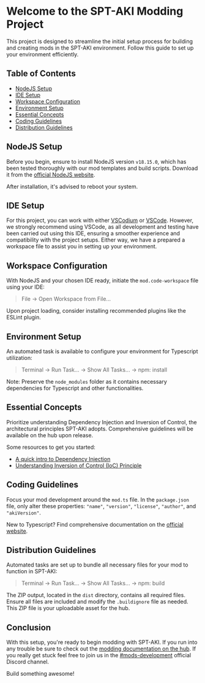 # Welcome to the SPT-AKI Modding Project

This project is designed to streamline the initial setup process for building and creating mods in the SPT-AKI environment. Follow this guide to set up your environment efficiently.

## **Table of Contents**
- [NodeJS Setup](#nodejs-setup)
- [IDE Setup](#ide-setup)
- [Workspace Configuration](#workspace-configuration)
- [Environment Setup](#environment-setup)
- [Essential Concepts](#essential-concepts)
- [Coding Guidelines](#coding-guidelines)
- [Distribution Guidelines](#distribution-guidelines)

## **NodeJS Setup**

Before you begin, ensure to install NodeJS version `v18.15.0`, which has been tested thoroughly with our mod templates and build scripts. Download it from the [official NodeJS website](https://nodejs.org/).

After installation, it's advised to reboot your system.

## **IDE Setup**

For this project, you can work with either [VSCodium](https://vscodium.com/) or [VSCode](https://code.visualstudio.com/). However, we strongly recommend using VSCode, as all development and testing have been carried out using this IDE, ensuring a smoother experience and compatibility with the project setups. Either way, we have a prepared a workspace file to assist you in setting up your environment.

## **Workspace Configuration**

With NodeJS and your chosen IDE ready, initiate the `mod.code-workspace` file using your IDE:

> File -> Open Workspace from File...

Upon project loading, consider installing recommended plugins like the ESLint plugin.

## **Environment Setup**

An automated task is available to configure your environment for Typescript utilization:

> Terminal -> Run Task... -> Show All Tasks... -> npm: install

Note: Preserve the `node_modules` folder as it contains necessary dependencies for Typescript and other functionalities.

## **Essential Concepts**

Prioritize understanding Dependency Injection and Inversion of Control, the architectural principles SPT-AKI adopts. Comprehensive guidelines will be available on the hub upon release.

Some resources to get you started:
 - [A quick intro to Dependency Injection](https://www.freecodecamp.org/news/a-quick-intro-to-dependency-injection-what-it-is-and-when-to-use-it-7578c84fa88f/)
 - [Understanding Inversion of Control (IoC) Principle](https://medium.com/@amitkma/understanding-inversion-of-control-ioc-principle-163b1dc97454)

## **Coding Guidelines**

Focus your mod development around the `mod.ts` file. In the `package.json` file, only alter these properties: `"name"`, `"version"`, `"license"`, `"author"`, and `"akiVersion"`. 

New to Typescript? Find comprehensive documentation on the [official website](https://www.typescriptlang.org/docs/).

## **Distribution Guidelines**

Automated tasks are set up to bundle all necessary files for your mod to function in SPT-AKI:

> Terminal -> Run Task... -> Show All Tasks... -> npm: build

The ZIP output, located in the `dist` directory, contains all required files. Ensure all files are included and modify the `.buildignore` file as needed. This ZIP file is your uploadable asset for the hub.

## **Conclusion**

With this setup, you're ready to begin modding with SPT-AKI. If you run into any trouble be sure to check out the [modding documentation on the hub](https://hub.sp-tarkov.com/doc/lexicon/66-modding/). If you really get stuck feel free to join us in the [#mods-development](https://discord.com/channels/875684761291599922/875803116409323562) official Discord channel.

Build something awesome!
